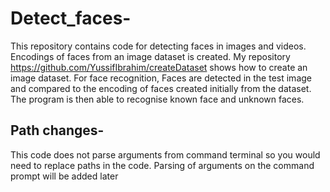 # Detect_faces-
This repository contains code for detecting faces in images and videos. Encodings of faces from an image dataset is created. My repository https://github.com/YussifIbrahim/createDataset shows how to create an image dataset. For face recognition, Faces are detected in the test image and compared to the encoding of faces created initially from the dataset. The program is then able to recognise known face and unknown faces.

## Path changes-
This code does not parse arguments from command terminal so you would need to replace paths in the code. Parsing of arguments on the command prompt will be added later

